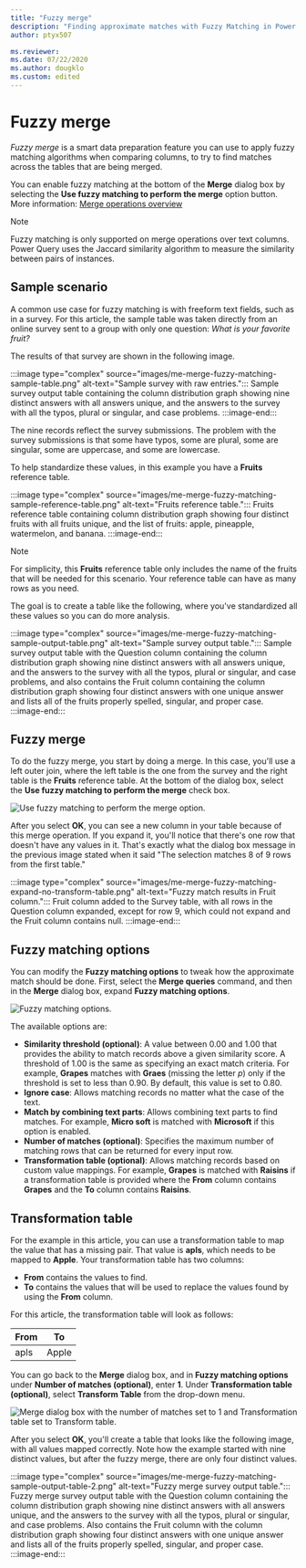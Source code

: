 ```yaml
---
title: "Fuzzy merge"
description: "Finding approximate matches with Fuzzy Matching in Power Query's merge operations"
author: ptyx507

ms.reviewer: 
ms.date: 07/22/2020
ms.author: dougklo
ms.custom: edited
---
```


# Fuzzy merge

*Fuzzy merge* is a smart data preparation feature you can use to apply fuzzy matching algorithms when comparing columns, to try to find matches across the tables that are being merged. 

You can enable fuzzy matching at the bottom of the **Merge** dialog box by selecting the **Use fuzzy matching to perform the merge** option button. More information: [Merge operations overview](merge-queries-overview.md)

>[!NOTE]
>Fuzzy matching is only supported on merge operations over text columns. Power Query uses the Jaccard similarity algorithm to measure the similarity between pairs of instances. 

## Sample scenario

A common use case for fuzzy matching is with freeform text fields, such as in a survey. For this article, the sample table was taken directly from an online survey sent to a group with only one question: *What is your favorite fruit?*

The results of that survey are shown in the following image.

:::image type="complex" source="images/me-merge-fuzzy-matching-sample-table.png" alt-text="Sample survey with raw entries.":::
   Sample survey output table containing the column distribution graph showing nine distinct answers with all answers unique, and the answers to the survey with all the typos, plural or singular, and case problems.
:::image-end:::

The nine records reflect the survey submissions. The problem with the survey submissions is that some have typos, some are plural, some are singular, some are uppercase, and some are lowercase.

To help standardize these values, in this example you have a **Fruits** reference table.

:::image type="complex" source="images/me-merge-fuzzy-matching-sample-reference-table.png" alt-text="Fruits reference table.":::
   Fruits reference table containing column distribution graph showing four distinct fruits with all fruits unique, and the list of fruits: apple, pineapple, watermelon, and banana.
:::image-end:::

>[!NOTE]
>For simplicity, this **Fruits** reference table only includes the name of the fruits that will be needed for this scenario. Your reference table can have as many rows as you need.

The goal is to create a table like the following, where you've standardized all these values so you can do more analysis.

:::image type="complex" source="images/me-merge-fuzzy-matching-sample-output-table.png" alt-text="Sample survey output table.":::
   Sample survey output table with the Question column containing the column distribution graph showing nine distinct answers with all answers unique, and the answers to the survey with all the typos, plural or singular, and case problems, and also contains the Fruit column containing the column distribution graph showing four distinct answers with one unique answer and lists all of the fruits properly spelled, singular, and proper case.
:::image-end:::

## Fuzzy merge

To do the fuzzy merge, you start by doing a merge. In this case, you'll use a left outer join, where the left table is the one from the survey and the right table is the **Fruits** reference table. At the bottom of the dialog box, select the **Use fuzzy matching to perform the merge** check box.

![Use fuzzy matching to perform the merge option.](images/me-merge-fuzzy-matching-simple-merge-window.png "Use fuzzy matching to perform the merge option")

After you select **OK**, you can see a new column in your table because of this merge operation. If you expand it, you'll notice that there's one row that doesn't have any values in it. That's exactly what the dialog box message in the previous image stated when it said "The selection matches 8 of 9 rows from the first table."

:::image type="complex" source="images/me-merge-fuzzy-matching-expand-no-transform-table.png" alt-text="Fuzzy match results in Fruit column.":::
   Fruit column added to the Survey table, with all rows in the Question column expanded, except for row 9, which could not expand and the Fruit column contains null.
:::image-end:::

## Fuzzy matching options

You can modify the **Fuzzy matching options** to tweak how the approximate match should be done. First, select the **Merge queries** command, and then in the **Merge** dialog box, expand **Fuzzy matching options**.

![Fuzzy matching options.](images/me-merge-fuzzy-matching-options.png "Fuzzy matching options")

The available options are:

* **Similarity threshold (optional)**: A value between 0.00 and 1.00 that provides the ability to match records above a given similarity score. A threshold of 1.00 is the same as specifying an exact match criteria. For example, **Grapes** matches with **Graes** (missing the letter *p*) only if the threshold is set to less than 0.90. By default, this value is set to 0.80.
* **Ignore case**: Allows matching records no matter what the case of the text.
* **Match by combining text parts**: Allows combining text parts to find matches. For example, **Micro soft** is matched with **Microsoft** if this option is enabled.
* **Number of matches (optional)**: Specifies the maximum number of matching rows that can be returned for every input row.
* **Transformation table (optional)**: Allows matching records based on custom value mappings. For example, **Grapes** is matched with **Raisins** if a transformation table is provided where the **From** column contains **Grapes** and the **To** column contains **Raisins**.

## Transformation table

For the example in this article, you can use a transformation table to map the value that has a missing pair. That value is **apls**, which needs to be mapped to **Apple**. Your transformation table has two columns:

* **From** contains the values to find.
* **To** contains the values that will be used to replace the values found by using the **From** column.

For this article, the transformation table will look as follows:

|From|To|
|---|---|
|apls|Apple|

You can go back to the **Merge** dialog box, and in **Fuzzy matching options** under **Number of matches (optional)**, enter **1**. Under **Transformation table (optional)**, select **Transform Table** from the drop-down menu.

![Merge dialog box with the number of matches set to 1 and Transformation table set to Transform table.](images/me-merge-fuzzy-matching-custom-merge-window.png "Merge dialog box with the number of matches set to 1 and Transformation table set to Transform table")

After you select **OK**, you'll create a table that looks like the following image, with all values mapped correctly. Note how the example started with nine distinct values, but after the fuzzy merge, there are only four distinct values.

:::image type="complex" source="images/me-merge-fuzzy-matching-sample-output-table-2.png" alt-text="Fuzzy merge survey output table.":::
   Fuzzy merge survey output table with the Question column containing the column distribution graph showing nine distinct answers with all answers unique, and the answers to the survey with all the typos, plural or singular, and case problems. Also contains the Fruit column with the column distribution graph showing four distinct answers with one unique answer and lists all of the fruits properly spelled, singular, and proper case.
:::image-end:::

